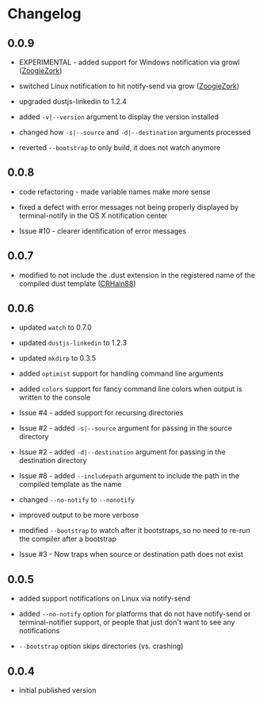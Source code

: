 # Changelog

## 0.0.9
- EXPERIMENTAL - added support for Windows notification via growl ([ZoogieZork][1])

- switched Linux notification to hit notify-send via grow ([ZoogieZork][1])

- upgraded dustjs-linkedin to 1.2.4

- added `-v|--version` argument to display the version installed

- changed how `-s|--source` and `-d|--destination` arguments processed

- reverted `--bootstrap` to only build, it does not watch anymore



## 0.0.8
- code refactoring - made variable names make more sense

- fixed a defect with error messages not being properly displayed by
  terminal-notify in the OS X notification center

- Issue #10 - clearer identification of error messages



## 0.0.7
- modified to not include the .dust extension in the registered name of the
  compiled dust template ([CRHain88][0])



## 0.0.6
- updated `watch` to 0.7.0

- updated `dustjs-linkedin` to 1.2.3

- updated `mkdirp` to 0.3.5

- added `optimist` support for handling command line arguments

- added `colors` support for fancy command line colors when output is written
  to the console

- Issue #4 - added support for recursing directories

- Issue #2 - added `-s|--source` argument for passing in the source directory

- Issue #2 - added `-d|--destination` argument for passing in the destination
  directory

- Issue #8 - added `--includepath` argument to include the path in the compiled
  template as the name

- changed `--no-notify` to `--nonotify`

- improved output to be more verbose

- modified `--bootstrap` to watch after it bootstraps, so no need to re-run the
  compiler after a bootstrap

- Issue #3 - Now traps when source or destination path does not exist



## 0.0.5
- added support notifications on Linux via notify-send

- added `--no-notify` option for platforms that do not have notify-send or 
  terminal-notifier support, or people that just don't want to see any
  notifications

- `--bootstrap` option skips directories (vs. crashing)



## 0.0.4
- initial published version



[0]: https://github.com/CRHain88
[1]: https://github.com/ZoogieZork

